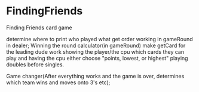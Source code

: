 # FindingFriends
Finding Friends card game 

determine where to print who played what
get order working in gameRound in dealer; Winning the round calculator(in gameRound)
make getCard for the leading dude work
showing the player/the cpu which cards they can play and having the cpu either choose "points, lowest, or highest" playing doubles before singles. 


Game changer(After everything works and the game is over, determines which team wins and moves onto 3's etc);

